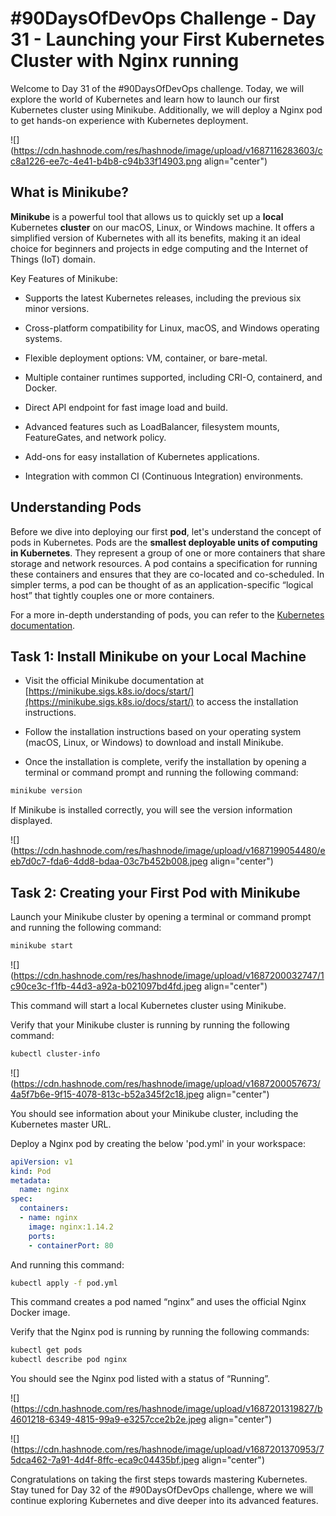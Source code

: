 # #90DaysOfDevOps Challenge - Day 31 - Launching your First Kubernetes Cluster with Nginx running

Welcome to Day 31 of the #90DaysOfDevOps challenge. Today, we will explore the world of Kubernetes and learn how to launch our first Kubernetes cluster using Minikube. Additionally, we will deploy a Nginx pod to get hands-on experience with Kubernetes deployment.

![](https://cdn.hashnode.com/res/hashnode/image/upload/v1687116283603/cc8a1226-ee7c-4e41-b4b8-c94b33f14903.png align="center")

## What is Minikube?

**Minikube** is a powerful tool that allows us to quickly set up a **local** Kubernetes **cluster** on our macOS, Linux, or Windows machine. It offers a simplified version of Kubernetes with all its benefits, making it an ideal choice for beginners and projects in edge computing and the Internet of Things (IoT) domain.

Key Features of Minikube:

* Supports the latest Kubernetes releases, including the previous six minor versions.
    
* Cross-platform compatibility for Linux, macOS, and Windows operating systems.
    
* Flexible deployment options: VM, container, or bare-metal.
    
* Multiple container runtimes supported, including CRI-O, containerd, and Docker.
    
* Direct API endpoint for fast image load and build.
    
* Advanced features such as LoadBalancer, filesystem mounts, FeatureGates, and network policy.
    
* Add-ons for easy installation of Kubernetes applications.
    
* Integration with common CI (Continuous Integration) environments.
    

## Understanding Pods

Before we dive into deploying our first **pod**, let's understand the concept of pods in Kubernetes. Pods are the **smallest deployable units of computing in Kubernetes**. They represent a group of one or more containers that share storage and network resources. A pod contains a specification for running these containers and ensures that they are co-located and co-scheduled. In simpler terms, a pod can be thought of as an application-specific “logical host” that tightly couples one or more containers.

For a more in-depth understanding of pods, you can refer to the [Kubernetes documentation](https://kubernetes.io/docs/concepts/workloads/pods/).

## Task 1: Install Minikube on your Local Machine

* Visit the official Minikube documentation at [https://minikube.sigs.k8s.io/docs/start/](https://minikube.sigs.k8s.io/docs/start/) to access the installation instructions.
    
* Follow the installation instructions based on your operating system (macOS, Linux, or Windows) to download and install Minikube.
    
* Once the installation is complete, verify the installation by opening a terminal or command prompt and running the following command:
    

```bash
minikube version
```

If Minikube is installed correctly, you will see the version information displayed.

![](https://cdn.hashnode.com/res/hashnode/image/upload/v1687199054480/eeb7d0c7-fda6-4dd8-bdaa-03c7b452b008.jpeg align="center")

## Task 2: Creating your First Pod with Minikube

Launch your Minikube cluster by opening a terminal or command prompt and running the following command:

```bash
minikube start
```

![](https://cdn.hashnode.com/res/hashnode/image/upload/v1687200032747/1c90ce3c-f1fb-44d3-a92a-b021097bd4fd.jpeg align="center")

This command will start a local Kubernetes cluster using Minikube.

Verify that your Minikube cluster is running by running the following command:

```bash
kubectl cluster-info
```

![](https://cdn.hashnode.com/res/hashnode/image/upload/v1687200057673/4a5f7b6e-9f15-4078-813c-b52a345f2c18.jpeg align="center")

You should see information about your Minikube cluster, including the Kubernetes master URL.

Deploy a Nginx pod by creating the below 'pod.yml' in your workspace:

```yaml
apiVersion: v1
kind: Pod
metadata:
  name: nginx
spec:
  containers:
  - name: nginx
    image: nginx:1.14.2
    ports:
    - containerPort: 80
```

And running this command:

```bash
kubectl apply -f pod.yml
```

This command creates a pod named “nginx” and uses the official Nginx Docker image.

Verify that the Nginx pod is running by running the following commands:

```bash
kubectl get pods
kubectl describe pod nginx
```

You should see the Nginx pod listed with a status of “Running”.

![](https://cdn.hashnode.com/res/hashnode/image/upload/v1687201319827/b4601218-6349-4815-99a9-e3257cce2b2e.jpeg align="center")

![](https://cdn.hashnode.com/res/hashnode/image/upload/v1687201370953/75dca462-7a91-4d4f-8ffc-eca9c04435bf.jpeg align="center")

Congratulations on taking the first steps towards mastering Kubernetes. Stay tuned for Day 32 of the #90DaysOfDevOps challenge, where we will continue exploring Kubernetes and dive deeper into its advanced features.